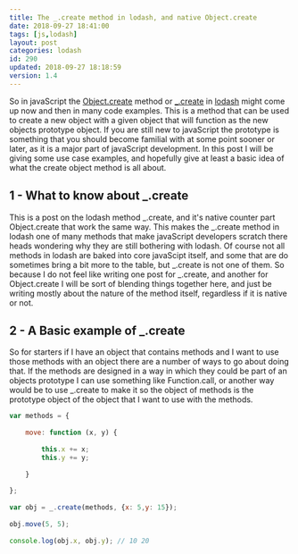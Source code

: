```yaml
---
title: The _.create method in lodash, and native Object.create
date: 2018-09-27 18:41:00
tags: [js,lodash]
layout: post
categories: lodash
id: 290
updated: 2018-09-27 18:18:59
version: 1.4
---
```


So in javaScript the [Object.create](https://developer.mozilla.org/en-US/docs/Web/JavaScript/Reference/Global_Objects/Object/create) method or [\_.create](https://lodash.com/docs/4.17.10#create) in [lodash](https://lodash.com/) might come up now and then in many code examples. This is a method that can be used to create a new object with a given object that will function as the new objects prototype object. If you are still new to javaScript the prototype is something that you should become familial with at some point sooner or later, as it is a major part of javaScript development. In this post I will be giving some use case examples, and hopefully give at least a basic idea of what the create object method is all about.

<!-- more -->

## 1 - What to know about \_.create

This is a post on the lodash method \_.create, and it's native counter part Object.create that work the same way. This makes the \_.create method in lodash one of many methods that make javaScript developers scratch there heads wondering why they are still bothering with lodash. Of course not all methods in lodash are baked into core javaScipt itself, and some that are do sometimes bring a bit more to the table, but \_.create is not one of them. So because I do not feel like writing one post for \_.create, and another for Object.create I will be sort of blending things together here, and just be writing mostly about the nature of the method itself, regardless if it is native or not.

## 2 - A Basic example of \_.create

So for starters if I have an object that contains methods and I want to use those methods with an object there are a number of ways to go about doing that. If the methods are designed in a way in which they could be part of an objects prototype I can use something like Function.call, or another way would be to use \_.create to make it so the object of methods is the prototype object of the object that I want to use with the methods.

```js
var methods = {
 
    move: function (x, y) {
 
        this.x += x;
        this.y += y;
 
    }
 
};
 
var obj = _.create(methods, {x: 5,y: 15});
 
obj.move(5, 5);
 
console.log(obj.x, obj.y); // 10 20
```